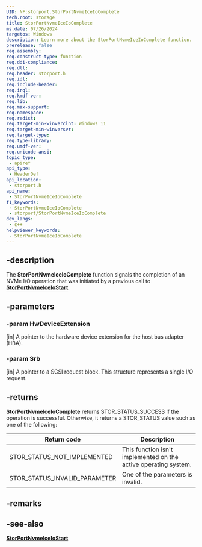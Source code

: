```yaml
---
UID: NF:storport.StorPortNvmeIceIoComplete
tech.root: storage
title: StorPortNvmeIceIoComplete
ms.date: 07/26/2024
targetos: Windows
description: Learn more about the StorPortNvmeIceIoComplete function.
prerelease: false
req.assembly: 
req.construct-type: function
req.ddi-compliance: 
req.dll: 
req.header: storport.h
req.idl: 
req.include-header: 
req.irql: 
req.kmdf-ver: 
req.lib: 
req.max-support: 
req.namespace: 
req.redist: 
req.target-min-winverclnt: Windows 11
req.target-min-winversvr: 
req.target-type: 
req.type-library: 
req.umdf-ver: 
req.unicode-ansi: 
topic_type:
 - apiref
api_type:
 - HeaderDef
api_location:
 - storport.h
api_name:
 - StorPortNvmeIceIoComplete
f1_keywords:
 - StorPortNvmeIceIoComplete
 - storport/StorPortNvmeIceIoComplete
dev_langs:
 - c++
helpviewer_keywords:
 - StorPortNvmeIceIoComplete
---
```


## -description

The **StorPortNvmeIceIoComplete** function signals the completion of an NVMe I/O operation that was initiated by a previous call to [**StorPortNvmeIceIoStart**](nf-storport-storportnvmeiceiostart.md).

## -parameters

### -param HwDeviceExtension

[in] A pointer to the hardware device extension for the host bus adapter (HBA).

### -param Srb

[in] A pointer to a SCSI request block. This structure represents a single I/O request.

## -returns

**StorPortNvmeIceIoComplete** returns STOR_STATUS_SUCCESS if the operation is successful. Otherwise, it returns a STOR_STATUS value such as one of the following:

| Return code | Description |
| ----------- | ----------- |
| STOR_STATUS_NOT_IMPLEMENTED | This function isn't implemented on the active operating system. |
| STOR_STATUS_INVALID_PARAMETER | One of the parameters is invalid. |

## -remarks

## -see-also

[**StorPortNvmeIceIoStart**](nf-storport-storportnvmeiceiostart.md)
